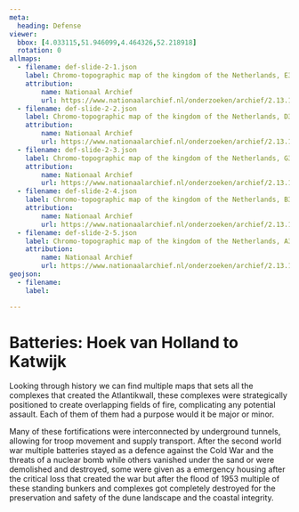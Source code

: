 ```yaml
---
meta:
  heading: Defense
viewer:
  bbox: [4.033115,51.946099,4.464326,52.218918]
  rotation: 0
allmaps:
  - filename: def-slide-2-1.json
    label: Chromo-topographic map of the kingdom of the Netherlands, E30, 1946
    attribution:
        name: Nationaal Archief
        url: https://www.nationaalarchief.nl/onderzoeken/archief/2.13.167/invnr/286/file/NL-HaNA_2.13.167_286_04?eadID=2.13.167&unitID=286&query=
  - filename: def-slide-2-2.json
    label: Chromo-topographic map of the kingdom of the Netherlands, D30, 1946
    attribution:
        name: Nationaal Archief
        url: https://www.nationaalarchief.nl/onderzoeken/archief/2.13.167/invnr/288/file/NL-HaNA_2.13.167_288_11?eadID=2.13.167&unitID=288&query=
  - filename: def-slide-2-3.json
    label: Chromo-topographic map of the kingdom of the Netherlands, G30, 1946
    attribution:
        name: Nationaal Archief
        url: https://www.nationaalarchief.nl/onderzoeken/archief/2.13.167/invnr/288/file/NL-HaNA_2.13.167_288_12?eadID=2.13.167&unitID=288&query=
  - filename: def-slide-2-4.json
    label: Chromo-topographic map of the kingdom of the Netherlands, B37, 1939
    attribution:
        name: Nationaal Archief 
        url: https://www.nationaalarchief.nl/onderzoeken/archief/2.13.167/invnr/289/file/NL-HaNA_2.13.167_289_15?eadID=2.13.167&unitID=289&query=
  - filename: def-slide-2-5.json
    label: Chromo-topographic map of the kingdom of the Netherlands, A37, 1939
    attribution: 
        name: Nationaal Archief
        url: https://www.nationaalarchief.nl/onderzoeken/archief/2.13.167/invnr/289/file/NL-HaNA_2.13.167_289_23?eadID=2.13.167&unitID=289&query=
geojson:
  - filename: 
    label:

---
```


# Batteries: Hoek van Holland to Katwijk

Looking through history we can find multiple maps that sets all the complexes that created the Atlantikwall, these complexes were strategically positioned to create overlapping fields of fire, complicating any potential assault. Each of them of them had a purpose would it be major or minor.

Many of these fortifications were interconnected by underground tunnels, allowing for troop movement and supply transport. After the second world war multiple batteries stayed as a defence against the Cold War and the threats of a nuclear bomb while others vanished under the sand or were demolished and destroyed, some were given as a emergency housing after the critical loss that created the war but after the flood of 1953 multiple of these standing bunkers and complexes got completely destroyed for the preservation and safety of the dune landscape and the coastal integrity. 